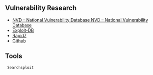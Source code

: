 ## Vulnerability Research

  - [NVD – National Vulnerability Database NVD – National Vulnerability Database](https://nvd.nist.gov/vuln/search)
  - [Exploit-DB](https://www.exploit-db.com/)
  - [Rapid7](https://www.rapid7.com/db/)
  - [Github](https://github.com)
 ## Tools
     Searchsploit 
      
